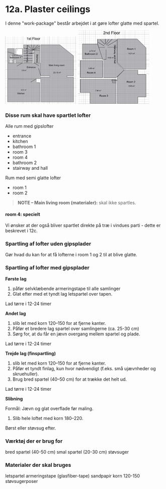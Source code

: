 # 12a. Plaster ceilings

I denne "work-package" består arbejdet i at gøre lofter glatte med spartel.

<p float="left">
  <img src="figures/1stFloor.png" alt="1. sal" width="45%" />
  <img src="figures/2ndFloor.png" alt="2. sal" width="45%" />
</p>

### Disse rum skal have spartlet lofter
Alle rum med gipslofter 
- entrance
- kitchen
- bathroom 1
- room 3
- room 4
- bathroom 2
- stairway and hall

Rum med semi glatte lofter
- room 1 
- room 2

> **NOTE – Main living room (materialer):** skal ikke spartles.


#### room 4: specielt
Vi ønsker at der også bliver spartlet direkte på træ i vindues parti - dette er beskrevet i 12c.



### Spartling af lofter uden gipsplader
Gør hvad du kan for at få lofterne i room 1 og 2 til at blive glatte.

### Spartling af lofter med gipsplader

**Første lag**
1. påfør selvklæbende armeringstape til alle samlinger 
2. Glat efter med et tyndt lag letspartel over tapen.
   
Lad tørre i 12-24 timer


**Andet lag**
1. slib let med korn 120–150 for at fjerne kanter.
2. Påfør et bredere lag spartel over samlingerne (ca. 25-30 cm)
3. Sørg for, at du får en jævn overgang mellem spartel og plade.

Lad tørre i 12-24 timer

**Trejde lag (finspartling)**
1. slib let med korn 120–150 for at fjerne kanter.
2. Påfør et tyndt finlag, kun hvor nødvendigt (f.eks. små ujævnheder og skruehuller).
3. Brug bred spartel (40–50 cm) for at trække det helt ud.

Lad tørre i 12-24 timer

**Slibning**

Formål: Jævn og glat overflade før maling.

1. Slib hele loftet med korn 180–220.

Børst eller støvsug efter.

### Værktøj der er brug for
bred spartel (40-50 cm)
smal spartel (20-30 cm)
støvsuger

### Materialer der skal bruges
letspartel
armeringstape (glasfiber-tape)
sandpapir korn 120-150
støvsugerposer